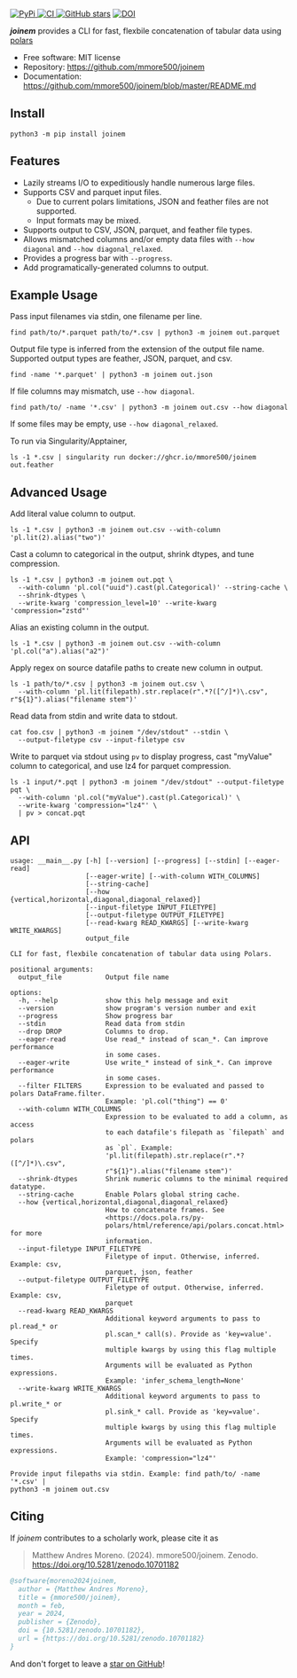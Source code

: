 [
![PyPi](https://img.shields.io/pypi/v/joinem.svg?)
](https://pypi.python.org/pypi/joinem)
[
![CI](https://github.com/mmore500/joinem/actions/workflows/ci.yaml/badge.svg)
](https://github.com/mmore500/joinem/actions)
[
![GitHub stars](https://img.shields.io/github/stars/mmore500/joinem.svg?style=round-square&logo=github&label=Stars&logoColor=white)](https://github.com/mmore500/joinem)
[![DOI](https://zenodo.org/badge/760045369.svg)](https://zenodo.org/doi/10.5281/zenodo.10701182)

**_joinem_** provides a CLI for fast, flexbile concatenation of tabular data using [polars](https://pola.rs/)

- Free software: MIT license
- Repository: <https://github.com/mmore500/joinem>
- Documentation: <https://github.com/mmore500/joinem/blob/master/README.md>

## Install

`python3 -m pip install joinem`

## Features

- Lazily streams I/O to expeditiously handle numerous large files.
- Supports CSV and parquet input files.
    - Due to current polars limitations, JSON and feather files are not supported.
    - Input formats may be mixed.
- Supports output to CSV, JSON, parquet, and feather file types.
- Allows mismatched columns and/or empty data files with `--how diagonal` and `--how diagonal_relaxed`.
- Provides a progress bar with `--progress`.
- Add programatically-generated columns to output.

## Example Usage

Pass input filenames via stdin, one filename per line.
```
find path/to/*.parquet path/to/*.csv | python3 -m joinem out.parquet
```

Output file type is inferred from the extension of the output file name.
Supported output types are feather, JSON, parquet, and csv.
```
find -name '*.parquet' | python3 -m joinem out.json
```

If file columns may mismatch, use `--how diagonal`.
```
find path/to/ -name '*.csv' | python3 -m joinem out.csv --how diagonal
```

If some files may be empty, use `--how diagonal_relaxed`.

To run via Singularity/Apptainer,
```
ls -1 *.csv | singularity run docker://ghcr.io/mmore500/joinem out.feather
```

## Advanced Usage

Add literal value column to output.
```
ls -1 *.csv | python3 -m joinem out.csv --with-column 'pl.lit(2).alias("two")'
```

Cast a column to categorical in the output, shrink dtypes, and tune compression.
```
ls -1 *.csv | python3 -m joinem out.pqt \
  --with-column 'pl.col("uuid").cast(pl.Categorical)' --string-cache \
  --shrink-dtypes \
  --write-kwarg 'compression_level=10' --write-kwarg 'compression="zstd"'
```

Alias an existing column in the output.
```
ls -1 *.csv | python3 -m joinem out.csv --with-column 'pl.col("a").alias("a2")'
```

Apply regex on source datafile paths to create new column in output.
```
ls -1 path/to/*.csv | python3 -m joinem out.csv \
  --with-column 'pl.lit(filepath).str.replace(r".*?([^/]*)\.csv", r"${1}").alias("filename stem")'
```

Read data from stdin and write data to stdout.
```
cat foo.csv | python3 -m joinem "/dev/stdout" --stdin \
  --output-filetype csv --input-filetype csv
```

Write to parquet via stdout using `pv` to display progress, cast "myValue" column to categorical, and use lz4 for parquet compression.
```
ls -1 input/*.pqt | python3 -m joinem "/dev/stdout" --output-filetype pqt \
  --with-column 'pl.col("myValue").cast(pl.Categorical)' \
  --write-kwarg 'compression="lz4"' \
  | pv > concat.pqt
```

## API

```
usage: __main__.py [-h] [--version] [--progress] [--stdin] [--eager-read]
                   [--eager-write] [--with-column WITH_COLUMNS]
                   [--string-cache]
                   [--how {vertical,horizontal,diagonal,diagonal_relaxed}]
                   [--input-filetype INPUT_FILETYPE]
                   [--output-filetype OUTPUT_FILETYPE]
                   [--read-kwarg READ_KWARGS] [--write-kwarg WRITE_KWARGS]
                   output_file

CLI for fast, flexbile concatenation of tabular data using Polars.

positional arguments:
  output_file           Output file name

options:
  -h, --help            show this help message and exit
  --version             show program's version number and exit
  --progress            Show progress bar
  --stdin               Read data from stdin
  --drop DROP           Columns to drop.
  --eager-read          Use read_* instead of scan_*. Can improve performance
                        in some cases.
  --eager-write         Use write_* instead of sink_*. Can improve performance
                        in some cases.
  --filter FILTERS      Expression to be evaluated and passed to polars DataFrame.filter.
                        Example: 'pl.col("thing") == 0'
  --with-column WITH_COLUMNS
                        Expression to be evaluated to add a column, as access
                        to each datafile's filepath as `filepath` and polars
                        as `pl`. Example:
                        'pl.lit(filepath).str.replace(r".*?([^/]*)\.csv",
                        r"${1}").alias("filename stem")'
  --shrink-dtypes       Shrink numeric columns to the minimal required datatype.
  --string-cache        Enable Polars global string cache.
  --how {vertical,horizontal,diagonal,diagonal_relaxed}
                        How to concatenate frames. See
                        <https://docs.pola.rs/py-
                        polars/html/reference/api/polars.concat.html> for more
                        information.
  --input-filetype INPUT_FILETYPE
                        Filetype of input. Otherwise, inferred. Example: csv,
                        parquet, json, feather
  --output-filetype OUTPUT_FILETYPE
                        Filetype of output. Otherwise, inferred. Example: csv,
                        parquet
  --read-kwarg READ_KWARGS
                        Additional keyword arguments to pass to pl.read_* or
                        pl.scan_* call(s). Provide as 'key=value'. Specify
                        multiple kwargs by using this flag multiple times.
                        Arguments will be evaluated as Python expressions.
                        Example: 'infer_schema_length=None'
  --write-kwarg WRITE_KWARGS
                        Additional keyword arguments to pass to pl.write_* or
                        pl.sink_* call. Provide as 'key=value'. Specify
                        multiple kwargs by using this flag multiple times.
                        Arguments will be evaluated as Python expressions.
                        Example: 'compression="lz4"'

Provide input filepaths via stdin. Example: find path/to/ -name '*.csv' |
python3 -m joinem out.csv
```

## Citing

If *joinem* contributes to a scholarly work, please cite it as

> Matthew Andres Moreno. (2024). mmore500/joinem. Zenodo. https://doi.org/10.5281/zenodo.10701182

```bibtex
@software{moreno2024joinem,
  author = {Matthew Andres Moreno},
  title = {mmore500/joinem},
  month = feb,
  year = 2024,
  publisher = {Zenodo},
  doi = {10.5281/zenodo.10701182},
  url = {https://doi.org/10.5281/zenodo.10701182}
}
```

And don't forget to leave a [star on GitHub](https://github.com/mmore500/joinem/stargazers)!

